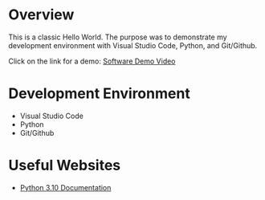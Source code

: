 # Overview

This is a classic Hello World. The purpose was to demonstrate my development environment with Visual Studio Code, Python, and Git/Github.

Click on the link for a demo: [Software Demo Video](https://youtu.be/BvFPHYmsaIAe)

# Development Environment

* Visual Studio Code
* Python
* Git/Github

# Useful Websites

* [Python 3.10 Documentation](https://docs.python.org/3/)
